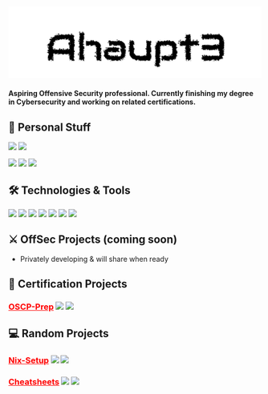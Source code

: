 <p align=center><img src=name.svg></p>

#### Aspiring Offensive Security professional. Currently finishing my degree in Cybersecurity and working on related certifications.

## :robot: Personal Stuff

[![](https://img.shields.io/badge/Website-HauptSec.xyz-informational?style=flat&logo=ubuntu&logoColor=white&color=ff0000)](https://hauptsec.xyz)
[![](https://img.shields.io/website?down_color=ff0000&down_message=Down&label=Status&up_color=00ff00&up_message=Up&url=https%3A%2F%2FHauptSec.xyz)](https://hauptsec.xyz)

[![](https://img.shields.io/github/followers/Ahaupt3?label=Followers&style=flat&logo=github&logoColor=white&color=ff0000)](https://github.com/Ahaupt3?tab=followers)
![](https://img.shields.io/github/stars/Ahaupt3?color=ff0000&label=Stars&logo=github)
[![](https://img.shields.io/badge/Twitter-Ahaupt3-informational?style=flat&logo=twitter&logoColor=white&color=ff0000)](https://twitter.com/ahaupt3)

<script src="https://www.hackthebox.eu/badge/137066"></script>

## :hammer_and_wrench: Technologies & Tools

[![](https://img.shields.io/badge/OS-Ubuntu-informational?style=flat&logo=ubuntu&logoColor=white&color=ff0000)](https://ubuntu.com/)
[![](https://img.shields.io/badge/Editor-VS_Code-informational?style=flat&logo=visual-studio-code&logoColor=white&color=ff0000)](https://code.visualstudio.com/)
[![](https://img.shields.io/badge/Shell-Zsh-informational?style=plastic&logo=shell&logoColor=white&color=ff0000)](https://ohmyz.sh/)
[![](https://img.shields.io/badge/Code-Ruby-informational?style=flat&logo=ruby&logoColor=white&color=ff0000)](https://www.ruby-lang.org/en/)
[![](https://img.shields.io/badge/Code-Python-informational?style=flat&logo=python&logoColor=white&color=ff0000)](https://www.python.org/)
[![](https://img.shields.io/badge/Code-Golang-informational?style=flat&logo=go&logoColor=white&color=ff0000)](https://golang.org/)
[![](https://img.shields.io/badge/Code-Vue-informational?style=flat&logo=vue.js&logoColor=white&color=ff0000)](https://vuejs.org/)

## :crossed_swords: OffSec Projects (coming soon)

- Privately developing & will share when ready

## :memo: Certification Projects

### <a href="https://github.com/Ahaupt3/OSCP-Prep" style="color:#ff0000">OSCP-Prep</a> [![](https://img.shields.io/github/stars/Ahaupt3/OSCP-Prep?color=ff0000&label=Stars&logo=github&style=plastic)](https://github.com/Ahaupt3/OSCP-Prep/stargazers) [![](https://img.shields.io/github/last-commit/Ahaupt3/OSCP-Prep?color=ff0000&label=Latest%20Commit&logo=github&style=plastic)](https://github.com/Ahaupt3/OSCP-Prep/commits/main)

## :computer: Random Projects

### <a href="https://github.com/Ahaupt3/Nix-Setup" style="color:#ff0000">Nix-Setup</a> [![](https://img.shields.io/github/stars/Ahaupt3/Nix-Setup?color=ff0000&label=Stars&logo=github&style=plastic)](https://github.com/Ahaupt3/Nix-Setup/stargazers) [![](https://img.shields.io/github/last-commit/Ahaupt3/Nix-Setup?color=ff0000&label=Latest%20Commit&logo=github&style=plastic)](https://github.com/Ahaupt3/Nix-Setup/commits/main)

### <a href="https://github.com/Ahaupt3/Cheatsheets" style="color:#ff0000">Cheatsheets</a> [![](https://img.shields.io/github/stars/Ahaupt3/Nix-Setup?color=ff0000&label=Stars&logo=github&style=plastic)](https://github.com/Ahaupt3/Cheatsheets/stargazers) [![](https://img.shields.io/github/last-commit/Ahaupt3/Cheatsheets?color=ff0000&label=Latest%20Commit&logo=github&style=plastic)](https://github.com/Ahaupt3/Cheatsheets/commits/main)